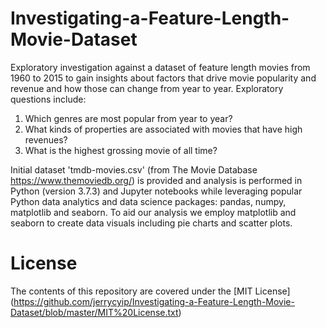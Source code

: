 # Investigating-a-Feature-Length-Movie-Dataset
Exploratory investigation against a dataset of feature length movies from 1960 to 2015 to gain insights about factors that drive movie popularity and revenue and how those can change from year to year.  Exploratory questions include:
1) Which genres are most popular from year to year?
2) What kinds of properties are associated with movies that have high revenues?
3) What is the highest grossing movie of all time?

Initial dataset 'tmdb-movies.csv' (from The Movie Database https://www.themoviedb.org/) is provided and analysis is performed in Python (version 3.7.3) and Jupyter notebooks while leveraging popular Python data analytics and data science packages: pandas, numpy, matplotlib and seaborn.  To aid our analysis we employ matplotlib and seaborn to create data visuals including pie charts and scatter plots.

# License
The contents of this repository are covered under the [MIT License] (https://github.com/jerrycyip/Investigating-a-Feature-Length-Movie-Dataset/blob/master/MIT%20License.txt)


